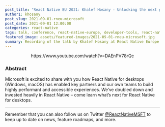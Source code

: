 ```yaml
---
post_title: "React Native EU 2021: Khalef Hosany - Unlocking the next generation of desktop app with React Native"
author1: khosany
post_slug: 2021-09-01-rneu-microsoft
post_date: 2021-09-01 12:00:00
categories: react-native
tags: talk, conference, react-native-europe, developer-tools, react-native
featured_image: assets/featured-images/2021-09-01-rneu-microsoft.jpg
summary: Recording of the talk by Khalef Hosany at React Native Europe 2021, about Microsoft's usage of React Native for highly performant and accessible experiences.
---
```


<p align="center">
https://www.youtube.com/watch?v=DAEnPV78rQc
</p>

### Abstract

Microsoft is excited to share with you how React Native for desktops (Windows, macOS) has enabled key partners and our own teams to build highly performant and accessible experiences. We’ve doubled down and invested heavily in React Native – come learn what’s next for React Native for desktops.

---

Remember that you can also follow us on Twitter [@ReactNativeMSFT](https://twitter.com/reactnativemsft) to keep up to date on news, feature roadmaps, and more.
